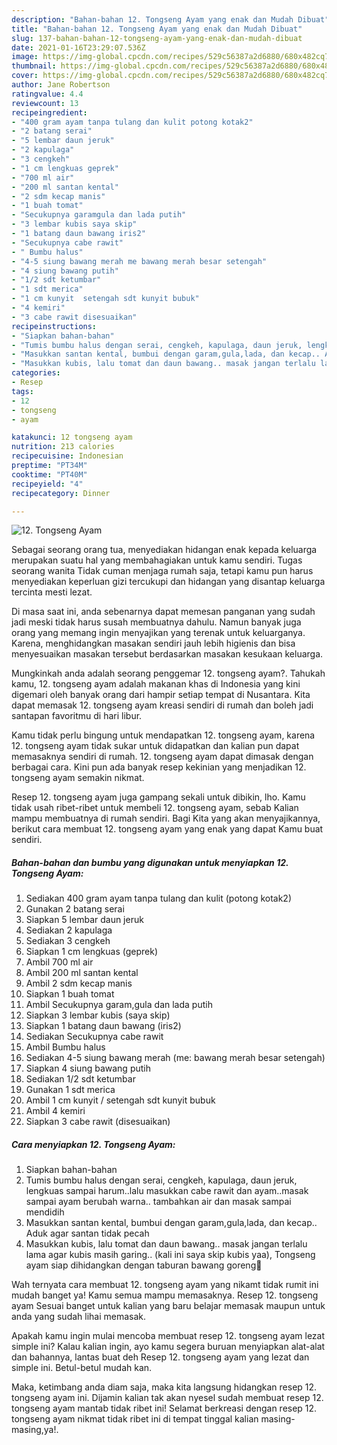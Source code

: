 ```yaml
---
description: "Bahan-bahan 12. Tongseng Ayam yang enak dan Mudah Dibuat"
title: "Bahan-bahan 12. Tongseng Ayam yang enak dan Mudah Dibuat"
slug: 137-bahan-bahan-12-tongseng-ayam-yang-enak-dan-mudah-dibuat
date: 2021-01-16T23:29:07.536Z
image: https://img-global.cpcdn.com/recipes/529c56387a2d6880/680x482cq70/12-tongseng-ayam-foto-resep-utama.jpg
thumbnail: https://img-global.cpcdn.com/recipes/529c56387a2d6880/680x482cq70/12-tongseng-ayam-foto-resep-utama.jpg
cover: https://img-global.cpcdn.com/recipes/529c56387a2d6880/680x482cq70/12-tongseng-ayam-foto-resep-utama.jpg
author: Jane Robertson
ratingvalue: 4.4
reviewcount: 13
recipeingredient:
- "400 gram ayam tanpa tulang dan kulit potong kotak2"
- "2 batang serai"
- "5 lembar daun jeruk"
- "2 kapulaga"
- "3 cengkeh"
- "1 cm lengkuas geprek"
- "700 ml air"
- "200 ml santan kental"
- "2 sdm kecap manis"
- "1 buah tomat"
- "Secukupnya garamgula dan lada putih"
- "3 lembar kubis saya skip"
- "1 batang daun bawang iris2"
- "Secukupnya cabe rawit"
- " Bumbu halus"
- "4-5 siung bawang merah me bawang merah besar setengah"
- "4 siung bawang putih"
- "1/2 sdt ketumbar"
- "1 sdt merica"
- "1 cm kunyit  setengah sdt kunyit bubuk"
- "4 kemiri"
- "3 cabe rawit disesuaikan"
recipeinstructions:
- "Siapkan bahan-bahan"
- "Tumis bumbu halus dengan serai, cengkeh, kapulaga, daun jeruk, lengkuas sampai harum..lalu masukkan cabe rawit dan ayam..masak sampai ayam berubah warna.. tambahkan air dan masak sampai mendidih"
- "Masukkan santan kental, bumbui dengan garam,gula,lada, dan kecap.. Aduk agar santan tidak pecah"
- "Masukkan kubis, lalu tomat dan daun bawang.. masak jangan terlalu lama agar kubis masih garing.. (kali ini saya skip kubis yaa), Tongseng ayam siap dihidangkan dengan taburan bawang goreng🤤"
categories:
- Resep
tags:
- 12
- tongseng
- ayam

katakunci: 12 tongseng ayam 
nutrition: 213 calories
recipecuisine: Indonesian
preptime: "PT34M"
cooktime: "PT40M"
recipeyield: "4"
recipecategory: Dinner

---
```



![12. Tongseng Ayam](https://img-global.cpcdn.com/recipes/529c56387a2d6880/680x482cq70/12-tongseng-ayam-foto-resep-utama.jpg)

Sebagai seorang orang tua, menyediakan hidangan enak kepada keluarga merupakan suatu hal yang membahagiakan untuk kamu sendiri. Tugas seorang  wanita Tidak cuman menjaga rumah saja, tetapi kamu pun harus menyediakan keperluan gizi tercukupi dan hidangan yang disantap keluarga tercinta mesti lezat.

Di masa  saat ini, anda sebenarnya dapat memesan panganan yang sudah jadi meski tidak harus susah membuatnya dahulu. Namun banyak juga orang yang memang ingin menyajikan yang terenak untuk keluarganya. Karena, menghidangkan masakan sendiri jauh lebih higienis dan bisa menyesuaikan masakan tersebut berdasarkan masakan kesukaan keluarga. 



Mungkinkah anda adalah seorang penggemar 12. tongseng ayam?. Tahukah kamu, 12. tongseng ayam adalah makanan khas di Indonesia yang kini digemari oleh banyak orang dari hampir setiap tempat di Nusantara. Kita dapat memasak 12. tongseng ayam kreasi sendiri di rumah dan boleh jadi santapan favoritmu di hari libur.

Kamu tidak perlu bingung untuk mendapatkan 12. tongseng ayam, karena 12. tongseng ayam tidak sukar untuk didapatkan dan kalian pun dapat memasaknya sendiri di rumah. 12. tongseng ayam dapat dimasak dengan berbagai cara. Kini pun ada banyak resep kekinian yang menjadikan 12. tongseng ayam semakin nikmat.

Resep 12. tongseng ayam juga gampang sekali untuk dibikin, lho. Kamu tidak usah ribet-ribet untuk membeli 12. tongseng ayam, sebab Kalian mampu membuatnya di rumah sendiri. Bagi Kita yang akan menyajikannya, berikut cara membuat 12. tongseng ayam yang enak yang dapat Kamu buat sendiri.

<!--inarticleads1-->

##### Bahan-bahan dan bumbu yang digunakan untuk menyiapkan 12. Tongseng Ayam:

1. Sediakan 400 gram ayam tanpa tulang dan kulit (potong kotak2)
1. Gunakan 2 batang serai
1. Siapkan 5 lembar daun jeruk
1. Sediakan 2 kapulaga
1. Sediakan 3 cengkeh
1. Siapkan 1 cm lengkuas (geprek)
1. Ambil 700 ml air
1. Ambil 200 ml santan kental
1. Ambil 2 sdm kecap manis
1. Siapkan 1 buah tomat
1. Ambil Secukupnya garam,gula dan lada putih
1. Siapkan 3 lembar kubis (saya skip)
1. Siapkan 1 batang daun bawang (iris2)
1. Sediakan Secukupnya cabe rawit
1. Ambil  Bumbu halus
1. Sediakan 4-5 siung bawang merah (me: bawang merah besar setengah)
1. Siapkan 4 siung bawang putih
1. Sediakan 1/2 sdt ketumbar
1. Gunakan 1 sdt merica
1. Ambil 1 cm kunyit / setengah sdt kunyit bubuk
1. Ambil 4 kemiri
1. Siapkan 3 cabe rawit (disesuaikan)




<!--inarticleads2-->

##### Cara menyiapkan 12. Tongseng Ayam:

1. Siapkan bahan-bahan
1. Tumis bumbu halus dengan serai, cengkeh, kapulaga, daun jeruk, lengkuas sampai harum..lalu masukkan cabe rawit dan ayam..masak sampai ayam berubah warna.. tambahkan air dan masak sampai mendidih
1. Masukkan santan kental, bumbui dengan garam,gula,lada, dan kecap.. Aduk agar santan tidak pecah
1. Masukkan kubis, lalu tomat dan daun bawang.. masak jangan terlalu lama agar kubis masih garing.. (kali ini saya skip kubis yaa), Tongseng ayam siap dihidangkan dengan taburan bawang goreng🤤




Wah ternyata cara membuat 12. tongseng ayam yang nikamt tidak rumit ini mudah banget ya! Kamu semua mampu memasaknya. Resep 12. tongseng ayam Sesuai banget untuk kalian yang baru belajar memasak maupun untuk anda yang sudah lihai memasak.

Apakah kamu ingin mulai mencoba membuat resep 12. tongseng ayam lezat simple ini? Kalau kalian ingin, ayo kamu segera buruan menyiapkan alat-alat dan bahannya, lantas buat deh Resep 12. tongseng ayam yang lezat dan simple ini. Betul-betul mudah kan. 

Maka, ketimbang anda diam saja, maka kita langsung hidangkan resep 12. tongseng ayam ini. Dijamin kalian tak akan nyesel sudah membuat resep 12. tongseng ayam mantab tidak ribet ini! Selamat berkreasi dengan resep 12. tongseng ayam nikmat tidak ribet ini di tempat tinggal kalian masing-masing,ya!.

